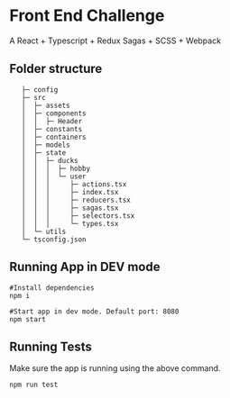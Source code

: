 # Front End Challenge

A React + Typescript + Redux Sagas + SCSS + Webpack

## Folder structure 

```
   ├─ config
   ├─ src
   │  ├─ assets
   │  ├─ components
   │  │  ├─ Header
   │  ├─ constants
   │  ├─ containers
   │  ├─ models
   │  ├─ state
   │  │  ├─ ducks
   │  │  │  ├─ hobby
   │  │  │  └─ user
   │  │  │     ├─ actions.tsx
   │  │  │     ├─ index.tsx
   │  │  │     ├─ reducers.tsx
   │  │  │     ├─ sagas.tsx
   │  │  │     ├─ selectors.tsx
   │  │  │     └─ types.tsx
   │  └─ utils
   └─ tsconfig.json

```


## Running App in DEV mode

``` 
#Install dependencies
npm i 

#Start app in dev mode. Default port: 8080
npm start 
```

## Running Tests
Make sure the app is running using the above command.
```
npm run test
```


